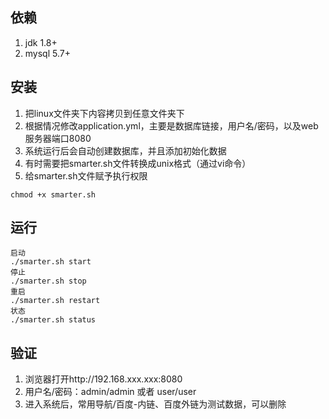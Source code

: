 ## 依赖
1. jdk 1.8+
2. mysql 5.7+

## 安装
1. 把linux文件夹下内容拷贝到任意文件夹下
2. 根据情况修改application.yml，主要是数据库链接，用户名/密码，以及web服务器端口8080
3. 系统运行后会自动创建数据库，并且添加初始化数据
4. 有时需要把smarter.sh文件转换成unix格式（通过vi命令）
5. 给smarter.sh文件赋予执行权限
```
chmod +x smarter.sh
```

## 运行
```
启动
./smarter.sh start
停止
./smarter.sh stop
重启
./smarter.sh restart
状态
./smarter.sh status
```

## 验证
1. 浏览器打开http://192.168.xxx.xxx:8080
2. 用户名/密码：admin/admin 或者 user/user
3. 进入系统后，常用导航/百度-内链、百度外链为测试数据，可以删除
